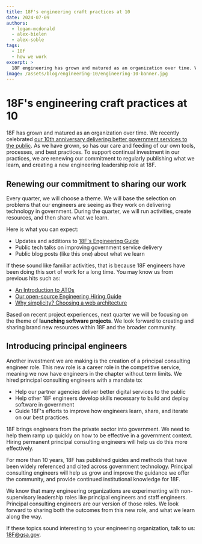```yaml
---
title: 18F's engineering craft practices at 10
date: 2024-07-09
authors:
  - logan-mcdonald
  - alex-bielen
  - alex-soble
tags:
  - 18f
  - how we work
excerpt: >
  18F engineering has grown and matured as an organization over time. We recently celebrated our 10th anniversary delivering better government services to the public. To support continual investment in our practices, we are renewing our commitment to regularly publishing what we learn, and creating a new engineering leadership role at 18F.
image: /assets/blog/engineering-10/engineering-10-banner.jpg
---
```


# 18F's engineering craft practices at 10 

18F has grown and matured as an organization over time. We recently celebrated [our 10th anniversary delivering better government services to the public](https://18f.gsa.gov/2024/03/19/18f-at-ten/). As we have grown, so has our care and feeding of our own tools, processes, and best practices. To support continual investment in our practices, we are renewing our commitment to regularly publishing what we learn, and creating a new engineering leadership role at 18F.

## Renewing our commitment to sharing our work

Every quarter, we will choose a theme. We will base the selection on problems that our engineers are seeing as they work on delivering technology in government. During the quarter, we will run activities, create resources, and then share what we learn. 

Here is what you can expect: 

- Updates and additions to [18F's Engineering Guide](https://guides.18f.gov/engineering/)
- Public tech talks on improving government service delivery 
- Public blog posts (like this one) about what we learn 

If these sound like familiar activities, that is because 18F engineers have been doing this sort of work for a long time. You may know us from previous hits such as:

- [An Introduction to ATOs](https://digital.gov/resources/an-introduction-to-ato/) 
- [Our open-source Engineering Hiring Guide](https://guides.18f.gov/eng-hiring/)
- [Why simplicity? Choosing a web architecture](https://18f.gsa.gov/2021/04/05/why_simplicity_choosing_a_web_architecture/) 

Based on recent project experiences, next quarter we will be focusing on the theme of **launching software projects**. We look forward to creating and sharing brand new resources within 18F and the broader community. 

## Introducing principal engineers 

Another investment we are making is the creation of a principal consulting engineer role. This new role is a career role in the competitive service, meaning we now have engineers in the chapter without term limits. We hired principal consulting engineers with a mandate to: 

- Help our partner agencies deliver better digital services to the public
- Help other 18F engineers develop skills necessary to build and deploy software in government
- Guide 18F's efforts to improve how engineers learn, share, and iterate on our best practices.

18F brings engineers from the private sector into government. We need to help them ramp up quickly on how to be effective in a government context. Hiring permanent principal consulting engineers will help us do this more effectively.

For more than 10 years, 18F has published guides and methods that have been widely referenced and cited across government technology. Principal consulting engineers will help us grow and improve the guidance we offer the community, and provide continued institutional knowledge for 18F. 

We know that many engineering organizations are experimenting with non-supervisory leadership roles like principal engineers and staff engineers. Principal consulting engineers are our version of those roles. We look forward to sharing both the outcomes from this new role, and what we learn along the way. 

If these topics sound interesting to your engineering organization, talk to us: [18F@gsa.gov](mailto:18F@gsa.gov).
